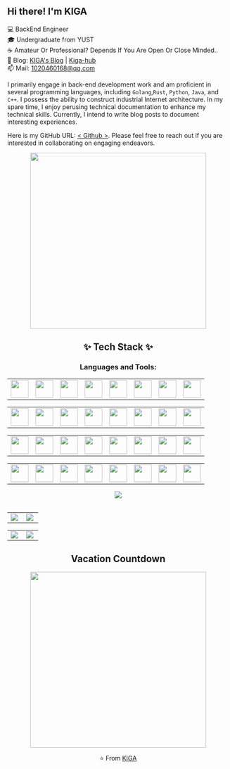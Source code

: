 ## Hi there! I'm KIGA

💻 BackEnd Engineer<br>
🎓 Undergraduate from YUST<br>
☕ Amateur Or Professional? Depends If You Are Open Or Close Minded..<br>
📝 Blog: [KIGA's Blog](https://kiga.top/) | [Kiga-hub](https://github.com/kiga-hub) <br>
📫 Mail: 1020460168@qq.com<br>

I primarily engage in back-end development work and am proficient in several programming languages, including `Golang`,`Rust`, `Python`, `Java`, and `C++`. I possess the ability to construct industrial Internet architecture. In my spare time, I enjoy perusing technical documentation to enhance my technical skills. Currently, I intend to write blog posts to document interesting experiences.

Here is my GitHub URL: [< Github >](<https://github.com/kiga-hub>). Please feel free to reach out if you are interested in collaborating on engaging endeavors.

<div align=center>
<img src="https://kiga.top/avatar.jpg" width=400" height="400" />
</div>


## <div align="center">✨ Tech Stack ✨</div>

<div align="center">
<h3 align="center">Languages and Tools:</h3>

<table><tr>
<td><img src="https://kiga.top/users/kiga/img/go-logo-white.svg" width="40" height="40"/></td>
<td><img src="https://kiga.top/users/kiga/img/c-original.svg" width="40" height="40"></td>
<td><img src="https://kiga.top/users/kiga/img/cplusplus-original.svg" width="40" height="40"></td>
<td><img src="https://kiga.top/users/kiga/img/java-original.svg" width="40" height="40"></td>
<td><img src="https://kiga.top/users/kiga/img/mysql-original-wordmark.svg" width="40" height="40"></td>
<td><img src="https://kiga.top/users/kiga/img/python-original.svg" width="40" height="40"></td>
<td><img src="https://kiga.top/users/kiga/img/vuejs-original-wordmark.svg" width="40" height="40"></td>
<td><img src="https://kiga.top/users/kiga/img/yarn-original.svg" width="40" height="40"></td>
</tr></table>


<table><tr>
<td><img src="https://kiga.top/users/kiga/img/vscode-original.svg" width="40" height="40"/></td>
<td><img src="https://kiga.top/users/kiga/img/visualstudio-plain.svg" width="40" height="40"></td>
<td><img src="https://kiga.top/users/kiga/img/vim-original.svg" width="40" height="40"></td>
<td><img src="https://kiga.top/users/kiga/img/unix-original.svg" width="40" height="40"></td>
<td><img src="https://kiga.top/users/kiga/img/ubuntu-plain.svg" width="40" height="40"></td>
<td><img src="https://kiga.top/users/kiga/img/ssh-original.svg" width="40" height="40"></td>
<td><img src="https://kiga.top/users/kiga/img/rust-plain.svg" width="40" height="40"></td>
<td><img src="https://kiga.top/users/kiga/img/redis-original.svg" width="40" height="40"></td>
</tr></table>

<table><tr>
<td><img src="https://kiga.top/users/kiga/img/redhat-original.svg" width="40" height="40"/></td>
<td><img src="https://kiga.top/users/kiga/img/prometheus-original.svg" width="40" height="40"></td>
<td><img src="https://kiga.top/users/kiga/img/oracle-original.svg" width="40" height="40"></td>
<td><img src="https://kiga.top/users/kiga/img/opencv-original.svg" width="40" height="40"></td>
<td><img src="https://kiga.top/users/kiga/img/numpy-original.svg" width="40" height="40"></td>
<td><img src="https://kiga.top/users/kiga/img/npm-original-wordmark.svg" width="40" height="40"></td>
<td><img src="https://kiga.top/users/kiga/img/nodejs-original.svg" width="40" height="40"></td>
<td><img src="https://kiga.top/users/kiga/img/unrealengine-original.svg" width="40" height="40"></td>
</tr></table>


<table><tr>
<td><img src="https://kiga.top/users/kiga/img/mongodb-original.svg" width="40" height="40"/></td>
<td><img src="https://kiga.top/users/kiga/img/linux-original.svg" width="40" height="40"></td>
<td><img src="https://kiga.top/users/kiga/img/kubernetes-plain.svg" width="40" height="40"></td>
<td><img src="https://kiga.top/users/kiga/img/hugo-original.svg" width="40" height="40"></td>
<td><img src="https://kiga.top/users/kiga/img/github-original.svg" width="40" height="40"></td>
<td><img src="https://kiga.top/users/kiga/img/gitlab-original.svg" width="40" height="40"></td>
<td><img src="https://kiga.top/users/kiga/img/docker-original.svg" width="40" height="40"></td>
<td><img src="https://kiga.top/users/kiga/img/centos-original.svg" width="40" height="40"></td>
</tr></table>

<table><tr>
<img align='center' src="https://github-profile-summary-cards.vercel.app/api/cards/profile-details?username=kiga-hub&theme=dracula">
</tr></table>

<table><tr>
<td><img align='left' src="https://github-profile-summary-cards.vercel.app/api/cards/repos-per-language?username=kiga-hub&theme=dracula"></td>
<td><img align='left' src="https://github-profile-summary-cards.vercel.app/api/cards/most-commit-language?username=kiga-hub&theme=dracula"></td>
</tr></table>

<table><tr>
<td><img align='left' src="https://github-profile-summary-cards.vercel.app/api/cards/stats?username=kiga-hub&theme=dracula"></td>
<td><img align='left' src="https://github-profile-summary-cards.vercel.app/api/cards/productive-time?username=kiga-hub&theme=dracula"></td>
</tr></table>


## Vacation Countdown

<img src="https://profile-counter.glitch.me/kiga-hub/count.svg" width="400"/>

⭐️ From [KIGA](https://github.com/kiga-hub)<br>
